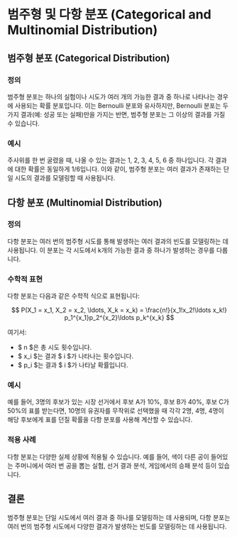 # 범주형 및 다항 분포 (Categorical and Multinomial Distribution)

## 범주형 분포 (Categorical Distribution)

### 정의
범주형 분포는 하나의 실험이나 시도가 여러 개의 가능한 결과 중 하나로 나타나는 경우에 사용되는 확률 분포입니다. 이는 Bernoulli 분포와 유사하지만, Bernoulli 분포는 두 가지 결과(예: 성공 또는 실패)만을 가지는 반면, 범주형 분포는 그 이상의 결과를 가질 수 있습니다.

### 예시
주사위를 한 번 굴렸을 때, 나올 수 있는 결과는 1, 2, 3, 4, 5, 6 중 하나입니다. 각 결과에 대한 확률은 동일하게 1/6입니다. 이와 같이, 범주형 분포는 여러 결과가 존재하는 단일 시도의 결과를 모델링할 때 사용됩니다.

## 다항 분포 (Multinomial Distribution)

### 정의
다항 분포는 여러 번의 범주형 시도를 통해 발생하는 여러 결과의 빈도를 모델링하는 데 사용됩니다. 이 분포는 각 시도에서 k개의 가능한 결과 중 하나가 발생하는 경우를 다룹니다. 

### 수학적 표현
다항 분포는 다음과 같은 수학적 식으로 표현됩니다:

$$
P(X_1 = x_1, X_2 = x_2, \ldots, X_k = x_k) = \frac{n!}{x_1!x_2!\ldots x_k!} p_1^{x_1}p_2^{x_2}\ldots p_k^{x_k}
$$

여기서:
- $ n $은 총 시도 횟수입니다.
- $ x_i $는 결과 $ i $가 나타나는 횟수입니다.
- $ p_i $는 결과 $ i $가 나타날 확률입니다.

### 예시
예를 들어, 3명의 후보가 있는 시장 선거에서 후보 A가 10%, 후보 B가 40%, 후보 C가 50%의 표를 받는다면, 10명의 유권자를 무작위로 선택했을 때 각각 2명, 4명, 4명이 해당 후보에게 표를 던질 확률을 다항 분포를 사용해 계산할 수 있습니다.

### 적용 사례
다항 분포는 다양한 실제 상황에 적용될 수 있습니다. 예를 들어, 색이 다른 공이 들어있는 주머니에서 여러 번 공을 뽑는 실험, 선거 결과 분석, 게임에서의 승패 분석 등이 있습니다.

## 결론
범주형 분포는 단일 시도에서 여러 결과 중 하나를 모델링하는 데 사용되며, 다항 분포는 여러 번의 범주형 시도에서 다양한 결과가 발생하는 빈도를 모델링하는 데 사용됩니다.
